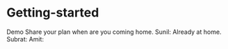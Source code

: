 # Getting-started
Demo
Share your plan when are you coming home.
Sunil: Already at home.
Subrat: 
Amit: 
